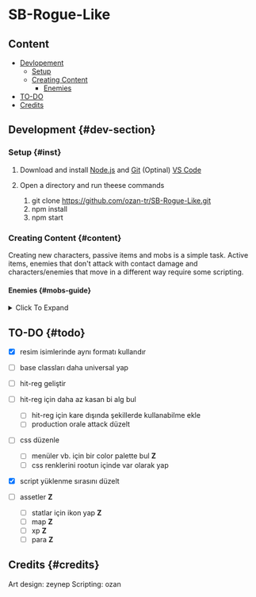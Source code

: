 # SB-Rogue-Like

## Content

- [Devlopement](#dev-section)
  - [Setup](#inst)
  - [Creating Content](#content)
    - [Enemies](#mobs-guide)
- [TO-DO](#todo)
- [Credits](#credits)

## Development {#dev-section}

### Setup {#inst}

1. Download and install [Node.js](https://nodejs.org/dist/v20.10.0/node-v20.10.0-x64.msi) and [Git](https://github.com/git-for-windows/git/releases/download/v2.43.0.windows.1/Git-2.43.0-64-bit.exe) (Optinal) [VS Code](https://code.visualstudio.com/download)

2. Open a directory and run theese commands
   1. git clone <https://github.com/ozan-tr/SB-Rogue-Like.git>
   2. npm install
   3. npm start

### Creating Content {#content}

Creating new characters, passive items and mobs is a simple task. Active items, enemies that don't attack with contact damage and characters/enemies that move in a different way require some scripting.

#### Enemies {#mobs-guide}

<details>
<summary>Click To Expand</summary>

to create a simple enemy that just moves towards the player and deals contact damage you need to create 4 seperate image files and a javascript file.

**Important:** File and folder names can't have spaces. if you need to use a space make the first letter captial. The images have to be in PNG format.

```md
├── assets
|  ├── img
|  |  ├── mobs
|  |  |  ├── YourMobName
|  |  |  |  ├── 0.png
|  |  |  |  ├── 1.png
|  |  |  |  ├── 2.png
|  |  |  |  └── 3.png
|  └── js
|     ├── class
|     |  ├── mobs
|     |  |  ├── YourMobName.js

```

In the default configuration, the images are supposed to be named like this.

| File Name | Description |
|-----------|-------------|
|0.png|Facing right, right leg up|
|1.png|Facing right, left leg up|
|2.png|Facing left, right leg up|
|3.png|Facing left, left leg up|

The script file uses the template bellow

```js
class YourMobName extends MobTemplate {  
  //make sure to change YourMobName to the actual name of your mob.
    constructor(pos){
        super(
            "YourMobName",
            pos,
            {width: 40, height: 60},  //the width and height of your characters png files
            {
                speed:1,
                damage:5,
                maxHealth:20
            },
            1 //the amount of experience dropped
        )
    }
}
```

**Note:** If you want to add custom behaviours to an enemy you can check [MobTemplate.js](https://github.com/ozan-tr/SB-Rogue-Like/blob/master/assets/js/class/templateClasses/MobTemplate.js) and put certain function from there to here in order to override those behaviours for this enemy.

For example:

```js
class YourMobName extends MobTemplate {  
  //make sure to change YourMobName to the actual name of your mob.
    constructor(pos){
        super(
            "YourMobName",
            pos,
            {width: 40, height: 60},  //the width and height of your characters png files
            {
                speed:1,
                damage:5,
                maxHealth:20
            },
            1 //the amount of experience dropped
        )
    }
    applyDamage(damage) {
      damage *= 2 // make this mob take double the amount of damage
        if(new Date()-this.lastDamage > this.invincibiltyFrame){
            new DamageText(this,damage)
            this.health -= damage.damage
            this.lastDamage=new Date()
            if(this.health <= 0) {
                this.kill(true)
            }
        }
    }
}

```

</details>

## TO-DO {#todo}

- [x] resim isimlerinde aynı formatı kullandır
  
- [ ] base classları daha universal yap
  
- [ ] hit-reg geliştir
- [ ] hit-reg için daha az kasan bi alg bul
  - [ ] hit-reg için kare dışında şekillerde kullanabilme ekle
  - [ ] production orale attack düzelt

- [ ] css düzenle
  - [ ] menüler vb. için bir color palette bul **Z**
  - [ ] css renklerini rootun içinde var olarak yap

- [x] script yüklenme sırasını düzelt

- [ ] assetler **Z**
  - [ ] statlar için ikon yap **Z**
  - [ ] map **Z**
  - [ ] xp **Z**
  - [ ] para **Z**

## Credits {#credits}

Art design: zeynep
Scripting: ozan
